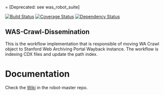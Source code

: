 = [Deprecated:  see was_robot_suite] 

[![Build Status](https://travis-ci.org/sul-dlss/was-crawl-dissemination.svg?branch=master)](https://travis-ci.org/sul-dlss/was-crawl-dissemination) [![Coverage Status](https://coveralls.io/repos/sul-dlss/was-crawl-dissemination/badge.png)](https://coveralls.io/r/sul-dlss/was-crawl-dissemination) [![Dependency Status](https://gemnasium.com/sul-dlss/was-crawl-dissemination.svg)](https://gemnasium.com/sul-dlss/was-crawl-dissemination) 


WAS-Crawl-Dissemination
---------
This is the workflow implementation that is responsible of moving WA Crawl object to Stanford Web Archiving Portal Wayback instance. The workflow is indexing CDX files and update the path index.


# Documentation

Check the [Wiki](https://github.com/sul-dlss/robot-master/wiki) in the robot-master repo.
